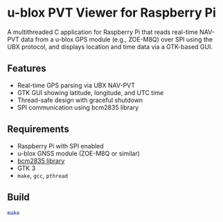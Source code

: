 # u-blox PVT Viewer for Raspberry Pi

A multithreaded C application for Raspberry Pi that reads real-time NAV-PVT data from a u-blox GPS module (e.g., ZOE-M8Q) over SPI using the UBX protocol, and displays location and time data via a GTK-based GUI.

## Features

- Real-time GPS parsing via UBX NAV-PVT
- GTK GUI showing latitude, longitude, and UTC time
- Thread-safe design with graceful shutdown
- SPI communication using bcm2835 library

## Requirements

- Raspberry Pi with SPI enabled
- u-blox GNSS module (ZOE-M8Q or similar)
- [bcm2835 library](http://www.airspayce.com/mikem/bcm2835/)
- GTK 3
- `make`, `gcc`, `pthread`

## Build

```sh
make

